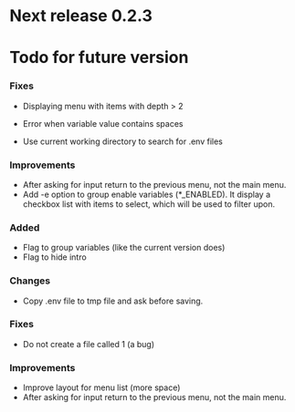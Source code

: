 # Next release 0.2.3

# Todo for future version

### Fixes
- Displaying menu with items with depth > 2
+ Error when variable value contains spaces
- Use current working directory to search for .env files

### Improvements
- After asking for input return to the previous menu, not the main menu.
- Add -e option to group enable variables (*_ENABLED). It display a checkbox
  list with items to select, which will be used to filter upon.

### Added
- Flag to group variables (like the current version does)
- Flag to hide intro

### Changes
- Copy .env file to tmp file and ask before saving.

### Fixes
- Do not create a file called 1 (a bug)

### Improvements
- Improve layout for menu list (more space)
- After asking for input return to the previous menu, not the main menu.
